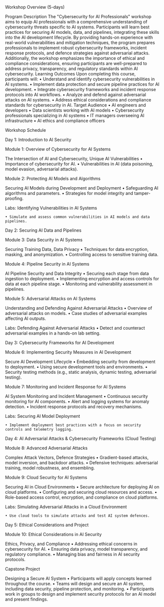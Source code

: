 ﻿


Workshop Overview (5-days)

Program Description	The "Cybersecurity for AI Professionals" workshop aims to equip AI professionals with a comprehensive understanding of cybersecurity threats specific to AI systems. Participants will learn best practices for securing AI models, data, and pipelines, integrating these skills into the AI development lifecycle. By providing hands-on experience with real-world vulnerabilities and mitigation techniques, the program prepares professionals to implement robust cybersecurity frameworks, incident response protocols, and defence strategies against adversarial attacks. Additionally, the workshop emphasizes the importance of ethical and compliance considerations, ensuring participants are well-prepared to address privacy, transparency, and regulatory standards within AI cybersecurity.
Learning Outcomes	Upon completing this course, participants will:
• Understand and identify cybersecurity vulnerabilities in AI systems.
• Implement data protection and secure pipeline practices for AI development.
• Integrate cybersecurity frameworks and incident response protocols into AI workflows.
• Analyze and defend against adversarial attacks on AI systems.
• Address ethical considerations and compliance standards for cybersecurity in AI.
Target Audience	    • AI engineers and developers
• Data scientists working with AI models
• Cybersecurity professionals specializing in AI systems
• IT managers overseeing AI infrastructure
• AI ethics and compliance officers




Workshop Schedule

Day 1: Introduction to AI Security

Module 1: Overview of Cybersecurity for AI Systems

The Intersection of AI and Cybersecurity, Unique AI Vulnerabilities
• Importance of cybersecurity for AI.
• Vulnerabilities in AI (data poisoning, model evasion, adversarial attacks).

Module 2: Protecting AI Models and Algorithms

Securing AI Models during Development and Deployment
• Safeguarding AI algorithms and parameters.
• Strategies for model integrity and tamper-proofing.

Labs: Identifying Vulnerabilities in AI Systems

    • Simulate and assess common vulnerabilities in AI models and data pipelines.


Day 2: Securing AI Data and Pipelines

Module 3: Data Security in AI Systems

Securing Training Data, Data Privacy
• Techniques for data encryption, masking, and anonymization.
• Controlling access to sensitive training data.

Module 4: Pipeline Security in AI Systems

AI Pipeline Security and Data Integrity
• Securing each stage from data ingestion to deployment.
• Implementing encryption and access controls for data at each pipeline stage.
• Monitoring and vulnerability assessment in pipelines.

Module 5: Adversarial Attacks on AI Systems

Understanding and Defending Against Adversarial Attacks
• Overview of adversarial attacks on models.
• Case studies of adversarial examples affecting AI outputs.

Labs: Defending Against Adversarial Attacks
• Detect and counteract adversarial examples in a hands-on lab setting.

Day 3: Cybersecurity Frameworks for AI Development

Module 6: Implementing Security Measures in AI Development

Secure AI Development Lifecycle
• Embedding security from development to deployment.
• Using secure development tools and environments.
• Security testing methods (e.g., static analysis, dynamic testing, adversarial testing).

Module 7: Monitoring and Incident Response for AI Systems

AI System Monitoring and Incident Management
• Continuous security monitoring for AI components.
• Alert and logging systems for anomaly detection.
• Incident response protocols and recovery mechanisms.

Labs: Securing AI Model Deployment

    • Implement deployment best practices with a focus on security controls and telemetry logging.



Day 4: AI Adversarial Attacks & Cybersecurity Frameworks (Cloud Testing)

Module 8: Advanced Adversarial Attacks

Complex Attack Vectors, Defence Strategies
• Gradient-based attacks, model inversion, and backdoor attacks.
• Defensive techniques: adversarial training, model robustness, and ensembling.

Module 9: Cloud Security for AI Systems

Securing AI in Cloud Environments
• Secure architecture for deploying AI on cloud platforms.
• Configuring and securing cloud resources and access.
• Role-based access control, encryption, and compliance on cloud platforms.

Labs: Simulating Adversarial Attacks in a Cloud Environment

    • Use cloud tools to simulate attacks and test AI system defences.


Day 5: Ethical Considerations and Project

Module 10: Ethical Considerations in AI Security

Ethics, Privacy, and Compliance
• Addressing ethical concerns in cybersecurity for AI.
• Ensuring data privacy, model transparency, and regulatory compliance.
• Managing bias and fairness in AI security protocols.

Capstone Project

Designing a Secure AI System
• Participants will apply concepts learned throughout the course.
• Teams will design and secure an AI system, including data security, pipeline protection, and monitoring.
• Participants work in groups to design and implement security protocols for an AI model and present findings.

